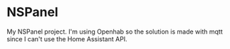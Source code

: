 # NSPanel

My NSPanel project. I'm using Openhab so the solution is made with mqtt since I can't use the Home Assistant API.

